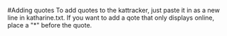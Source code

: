 #Adding quotes
To add quotes to the kattracker, just paste it in as a new line in katharine.txt.
If you want to add a qote that only displays online, place a "*" before the quote.